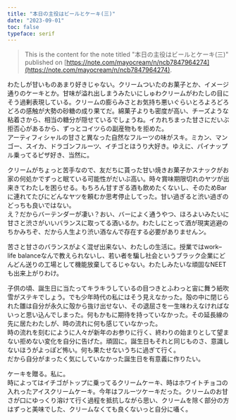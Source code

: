 ```yaml
---
title: "本日の主役はビールとケーキ(三)"
date: "2023-09-01"
toc: false
typeface: serif
---
```


> This is the content for the note titled "本日の主役はビールとケーキ(三)" published on [https://note.com/mayocream/n/ncb7847964274](https://note.com/mayocream/n/ncb7847964274).

わたしが甘いものあまり好きじゃない。クリームついたのお菓子とか、イメージ通りのケーキとか。甘味が溢れ出しまうみたいにしゅわクリームがわたしの目にそう過剰表現している。クリームの膨らみさとお気持ち悪いぐらいとろよろどろどろの感触が大勢の砂糖の成り果てだ。綿菓子よりも密度が高い、チーズような粘着さから、相当の糖分が隠せているでしょうね。イカれちまった甘さにだいぶ拒否心があるから、ずっとコイツらの副産物もを拒めた。  
アーティフィシャルの甘さと異なった自然なフルーツの味がスキ。ミカン、マンゴー、スイカ、ドラゴンフルーツ、イチゴとほうり大好き。ゆえに、パイナップル乗ってるピザ好き、当然に。

クリームがちょっと苦手なので、友だちに貰った甘い焼きお菓子かスナックがお家の何処かでずっと眠ている可能性がだいぶ高い。時々賞味期限切れのヤツが出来きてわたしを困らせる。もちろん甘すぎる酒も飲めたくないし、そのためBarに連れてたびにどんなヤツを頼むか思考停止してった。甘い過ぎると渋い過ぎのどっちも良いではない。  
え？だからバーテンダーが凄い？おい、バーによく通うやつ、ほろよいみたいに甘さと渋さがいいバランスに取ってる酒いるか。わたしにとって酒が現実逃避のちかみちぞ、だから人生より渋い酒なんで存在する必要がありませんン。

苦さと甘さのバランスがよく混ぜ出来ない、わたしの生活に。授業ではwork–life balanceなんで教えられないし、若い者を騙し社会というブラック企業にどんどん送りの工場として機能放棄してるじゃない。わたしみたいな頑固なNEETも出来上がりわけ。

子供の頃、誕生日に当たってキラキラしているの目つきとふわっと宙に舞う紙吹雪がステキでしょう。でも少年時代の私にはそう見えなかった。殻の中に閉じられた雛は自分が永久に殻から抜け出せない、その退屈さを一生味わえなければないっと思い込んでしまった。何もかもに期待を持っていなかった。その延長線の先に居たわたしが、時の流れに何も感じていなかった。  
時の流れを刻むにように人々が新年のお参りに行く、終わりの始まりとして望まない拒めない変化を自分に告げた。頑固に。誕生日もそれと同じものさ、意識しないほうがよっぽど怖い。何も果たせないうちに過ぎて行く。  
だから自分がまったく気にしていなかった誕生日を有意義に作りたい。

ケーキを贈る。私に。  
時によってはイチゴがトップに乗ってるクリームケーキ、時はホワイトチョコの入れったアイスクリームケーキ。今年はフルーツケーキだった。クリームのお甘さが口にゆっくり溶けて行く過程を抵抗しながら思い、クリームを除く部分の方はずっと美味でした、クリームなくても良くないっと自分に囁く。

